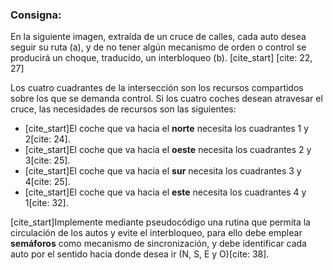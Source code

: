### Consigna:

En la siguiente imagen, extraída de un cruce de calles, cada auto desea seguir su ruta (a), y de no tener algún mecanismo de orden o control se producirá un choque, traducido, un interbloqueo (b). [cite_start] [cite: 22, 27]

Los cuatro cuadrantes de la intersección son los recursos compartidos sobre los que se demanda control. Si los cuatro coches desean atravesar el cruce, las necesidades de recursos son las siguientes:
* [cite_start]El coche que va hacia el **norte** necesita los cuadrantes 1 y 2[cite: 24].
* [cite_start]El coche que va hacia el **oeste** necesita los cuadrantes 2 y 3[cite: 25].
* [cite_start]El coche que va hacia el **sur** necesita los cuadrantes 3 y 4[cite: 25].
* [cite_start]El coche que va hacia el **este** necesita los cuadrantes 4 y 1[cite: 32].

[cite_start]Implemente mediante pseudocódigo una rutina que permita la circulación de los autos y evite el interbloqueo, para ello debe emplear **semáforos** como mecanismo de sincronización, y debe identificar cada auto por el sentido hacia donde desea ir (N, S, E y O)[cite: 38].